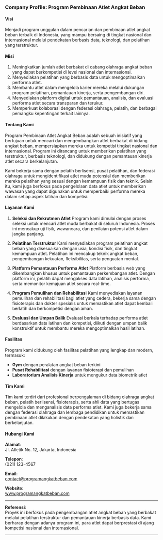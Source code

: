### **Company Profile: Program Pembinaan Atlet Angkat Beban**

#### **Visi**
Menjadi program unggulan dalam pencarian dan pembinaan atlet angkat beban terbaik di Indonesia, yang mampu bersaing di tingkat nasional dan internasional melalui pendekatan berbasis data, teknologi, dan pelatihan yang terstruktur.

#### **Misi**
1. Meningkatkan jumlah atlet berbakat di cabang olahraga angkat beban yang dapat berkompetisi di level nasional dan internasional.
2. Menyediakan pelatihan yang berbasis data untuk mengoptimalkan performa atlet.
3. Membantu atlet dalam mengelola karier mereka melalui dukungan program pelatihan, pemantauan kinerja, serta pengembangan diri.
4. Menyediakan platform digital untuk pemantauan, analisis, dan evaluasi performa atlet secara transparan dan terukur.
5. Memperkuat kolaborasi dengan federasi olahraga, pelatih, dan berbagai pemangku kepentingan terkait lainnya.

#### **Tentang Kami**
Program Pembinaan Atlet Angkat Beban adalah sebuah inisiatif yang bertujuan untuk mencari dan mengembangkan atlet berbakat di bidang angkat beban, mempersiapkan mereka untuk kompetisi tingkat nasional dan internasional. Program ini dirancang untuk memberikan pelatihan yang terstruktur, berbasis teknologi, dan didukung dengan pemantauan kinerja atlet secara berkelanjutan.

Kami bekerja sama dengan pelatih berlisensi, pusat pelatihan, dan federasi olahraga untuk mengidentifikasi atlet muda potensial dan memberikan mereka pelatihan yang sesuai dengan kemampuan fisik dan teknik. Selain itu, kami juga berfokus pada pengelolaan data atlet untuk memberikan wawasan yang dapat digunakan untuk memperbaiki performa mereka dalam setiap aspek latihan dan kompetisi.

#### **Layanan Kami**

1. **Seleksi dan Rekrutmen Atlet**
   Program kami dimulai dengan proses seleksi untuk mencari atlet muda berbakat di seluruh Indonesia. Proses ini mencakup uji fisik, wawancara, dan penilaian potensi atlet dalam jangka panjang.

2. **Pelatihan Terstruktur**
   Kami menyediakan program pelatihan angkat beban yang disesuaikan dengan usia, kondisi fisik, dan tingkat kemampuan atlet. Pelatihan ini mencakup teknik angkat beban, pengembangan kekuatan, fleksibilitas, serta penguatan mental.

3. **Platform Pemantauan Performa Atlet**
   Platform berbasis web yang dikembangkan khusus untuk pemantauan perkembangan atlet. Dengan platform ini, pelatih dapat mengakses data latihan, analisis performa, serta memonitor kemajuan atlet secara real-time.

4. **Program Pemulihan dan Rehabilitasi**
   Kami menyediakan layanan pemulihan dan rehabilitasi bagi atlet yang cedera, bekerja sama dengan fisioterapis dan dokter spesialis untuk memastikan atlet dapat kembali berlatih dan berkompetisi dengan aman.

5. **Evaluasi dan Umpan Balik**
   Evaluasi berkala terhadap performa atlet berdasarkan data latihan dan kompetisi, diikuti dengan umpan balik konstruktif untuk membantu mereka mengoptimalkan hasil latihan.

#### **Fasilitas**
Program kami didukung oleh fasilitas pelatihan yang lengkap dan modern, termasuk:
- **Gym** dengan peralatan angkat beban terkini
- **Pusat Rehabilitasi** dengan layanan fisioterapi dan pemulihan
- **Laboratorium Analisis Kinerja** untuk mengukur data biometrik atlet

#### **Tim Kami**
Tim kami terdiri dari profesional berpengalaman di bidang olahraga angkat beban, pelatih berlisensi, fisioterapis, serta ahli data yang bertugas mengelola dan menganalisis data performa atlet. Kami juga bekerja sama dengan federasi olahraga dan lembaga pendidikan untuk memastikan pembinaan atlet dilakukan dengan pendekatan yang holistik dan berkelanjutan.

#### **Hubungi Kami**

**Alamat**:  
Jl. Atletik No. 12, Jakarta, Indonesia

**Telepon**:  
(021) 123-4567

**Email**:  
contact@programangkatbeban.com

**Website**:  
www.programangkatbeban.com

---

**Referensi**:  
Proyek ini berfokus pada pengembangan atlet angkat beban yang berbakat melalui pelatihan terstruktur dan pemantauan kinerja berbasis data. Kami berharap dengan adanya program ini, para atlet dapat berprestasi di ajang kompetisi nasional dan internasional.

---
